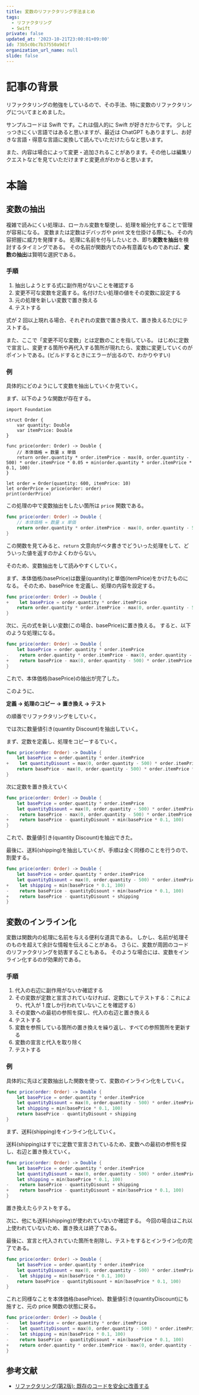 ```yaml
---
title: 変数のリファクタリング手法まとめ
tags:
  - リファクタリング
  - Swift
private: false
updated_at: '2023-10-21T23:00:01+09:00'
id: 73b5c0bc7b37550a9d1f
organization_url_name: null
slide: false
---
```

<!-- textlint-disable -->
# 記事の背景
リファクタリングの勉強をしているので、その手法、特に変数のリファクタリングについてまとめました。

サンプルコードは Swift です。これは個人的に Swift が好きだからです。
少しとっつきにくい言語ではあると思いますが、最近は ChatGPT もありますし、お好きな言語・得意な言語に変換して読んでいただけたらなと思います。

また、内容は場合によって変更・追加されることがあります。その他しは編集リクエストなどを見ていただけますと変更点がわかると思います。


# 本論
## 変数の抽出

複雑で読みにくい処理は、ローカル変数を駆使し、処理を細分化することで管理が容易になる。
変数または定数はデバッガや print 文を仕掛ける際にも、その内容把握に威力を発揮する。
処理に名前を付与したいとき、即ち**変数を抽出**を検討するタイミングである。
その名前が関数内でのみ有意義なものであれば、**変数の抽出**は賢明な選択である。

### 手順
1. 抽出しようとする式に副作用がないことを確認する
2. 変更不可な変数を定義する。名付けたい処理の値をその変数に設定する
3. 元の処理を新しい変数で置き換える
4. テストする

式が 2 回以上現れる場合、それぞれの変数で置き換えて、置き換えるたびにテストする。

また、ここで「変更不可な変数」とは定数のことを指している。
はじめに定数で宣言し、変更する箇所や再代入する箇所が現れたら、変数に変更していくのがポイントである。(ビルドするときにエラーが出るので、わかりやすい)

### 例
具体的にどのようにして変数を抽出していくか見ていく。

まず、以下のような関数が存在する。

```swift: main.swift
import Foundation

struct Order {
    var quantity: Double
    var itemPrice: Double
}

func price(order: Order) -> Double {
    // 本体価格 = 数量 x 単価
    return order.quantity * order.itemPrice - max(0, order.quantity - 500) * order.itemPrice * 0.05 + min(order.quantity * order.itemPrice * 0.1, 100)
}

let order = Order(quantity: 600, itemPrice: 10)
let orderPrice = price(order: order)
print(orderPrice)
```

この処理の中で変数抽出をしたい箇所は `price` 関数である。

```swift:main.swift
func price(order: Order) -> Double {
    // 本体価格 = 数量 x 単価
    return order.quantity * order.itemPrice - max(0, order.quantity - 500) * order.itemPrice * 0.05 + min(order.quantity * order.itemPrice * 0.1, 100)
}
```

この関数を見てみると、`return` 文意向がベタ書きでどういった処理をして、どういった値を返すのかよくわからない。

そのため、変数抽出をして読みやすくしていく。

まず、本体価格(basePrice)は数量(quantity)と単価(itemPrice)をかけたものになる。
そのため、basePrice を定義し、処理の内容を設定する。

```diff_swift:main.swift
func price(order: Order) -> Double {
+    let basePrice = order.quantity * order.itemPrice
    return order.quantity * order.itemPrice - max(0, order.quantity - 500) * order.itemPrice * 0.05 + min(order.quantity * order.itemPrice * 0.1, 100)
}
```

次に、元の式を新しい変数(この場合、basePrice)に置き換える。
すると、以下のような処理になる。

```diff_swift:main.swift
func price(order: Order) -> Double {
    let basePrice = order.quantity * order.itemPrice
-    return order.quantity * order.itemPrice - max(0, order.quantity - 500) * order.itemPrice * 0.05 + min(order.quantity * order.itemPrice * 0.1, 100)
+    return basePrice - max(0, order.quantity - 500) * order.itemPrice * 0.05 + min(basePrice * 0.1, 100)
}
```

これで、本体価格(basePrice)の抽出が完了した。

このように、

**定義 → 処理のコピー → 置き換え → テスト**

の順番でリファクタリングをしていく。

では次に数量値引き(quantity Discount)を抽出していく。

まず、定数を定義し、処理をコピーするていく。

```diff_swift:main.swift
func price(order: Order) -> Double {
    let basePrice = order.quantity * order.itemPrice
+    let quantityDisount = max(0, order.quantity - 500) * order.itemPrice * 0.05
    return basePrice - max(0, order.quantity - 500) * order.itemPrice * 0.05 + min(basePrice * 0.1, 100)
}
```

次に定数を置き換えていく

```diff_swift:main.swift
func price(order: Order) -> Double {
    let basePrice = order.quantity * order.itemPrice
    let quantityDisount = max(0, order.quantity - 500) * order.itemPrice * 0.05
-    return basePrice - max(0, order.quantity - 500) * order.itemPrice * 0.05 + min(basePrice * 0.1, 100)
+    return basePrice - quantityDisount + min(basePrice * 0.1, 100)
}
```

これで、数量値引き(quantity Discount)を抽出できた。

最後に、送料(shipping)を抽出していくが、手順は全く同様のことを行うので、割愛する。

```diff_swift:main.swift
func price(order: Order) -> Double {
    let basePrice = order.quantity * order.itemPrice
    let quantityDisount = max(0, order.quantity - 500) * order.itemPrice * 0.05
+    let shipping = min(basePrice * 0.1, 100)
-    return basePrice - quantityDisount + min(basePrice * 0.1, 100)
+    return basePrice - quantityDisount + shipping
}
```

## 変数のインライン化
変数は関数内の処理に名前を与える便利な道具である。
しかし、名前が処理そのものを超えて余計な情報を伝えることがある。
さらに、変数が周囲のコードのリファクタリングを妨害することもある。
そのような場合には、変数をインライン化するのが効果的である。

### 手順
1. 代入の右辺に副作用がないか確認する
2. その変数が定数と宣言されていなければ、定数にしてテストする：これにより、代入が 1 度しか行われていないことを確認する）
3. その変数への最初の参照を探し、代入の右辺と置き換える
4. テストする
5. 変数を参照している箇所の置き換えを繰り返し、すべての参照箇所を更新する
6. 変数の宣言と代入を取り除く
7. テストする

### 例
具体的に先ほど変数抽出した関数を使って、変数のインライン化をしていく。

```swift:main.swift
func price(order: Order) -> Double {
    let basePrice = order.quantity * order.itemPrice
    let quantityDisount = max(0, order.quantity - 500) * order.itemPrice * 0.05
    let shipping = min(basePrice * 0.1, 100)
    return basePrice - quantityDisount + shipping
}
```

まず、送料(shipping)をインライン化していく。

送料(shipping)はすでに定数で宣言されているため、変数への最初の参照を探し、右辺と置き換えていく。

```diff_swift:main.swift
func price(order: Order) -> Double {
    let basePrice = order.quantity * order.itemPrice
    let quantityDisount = max(0, order.quantity - 500) * order.itemPrice * 0.05
    let shipping = min(basePrice * 0.1, 100)
-    return basePrice - quantityDisount + shipping
+    return basePrice - quantityDisount + min(basePrice * 0.1, 100)
}
```

置き換えたらテストをする。

次に、他にも送料(shipping)が使われていないか確認する。
今回の場合はこれ以上使われていないため、置き換えは終了である。

最後に、宣言と代入されていた箇所を削除し、テストをするとインライン化の完了である。

```diff_swift:main.swift
func price(order: Order) -> Double {
    let basePrice = order.quantity * order.itemPrice
    let quantityDisount = max(0, order.quantity - 500) * order.itemPrice * 0.05
-    let shipping = min(basePrice * 0.1, 100)
    return basePrice - quantityDisount + min(basePrice * 0.1, 100)
}
```

これと同様なことを本体価格(basePrice)、数量値引き(quantityDiscount)にも施すと、元の price 関数の状態に戻る。

```diff_swift:main.swift
func price(order: Order) -> Double {
-    let basePrice = order.quantity * order.itemPrice
-    let quantityDisount = max(0, order.quantity - 500) * order.itemPrice * 0.05
-    let shipping = min(basePrice * 0.1, 100)
-    return basePrice - quantityDisount + min(basePrice * 0.1, 100)
+    return order.quantity * order.itemPrice - max(0, order.quantity - 500) * order.itemPrice * 0.05 + min(order.quantity * order.itemPrice * 0.1, 100)
}
```

## 参考文献
- [リファクタリング(第2版): 既存のコードを安全に改善する](https://amzn.asia/d/agnbRlv)
<!-- textlint-enable -->